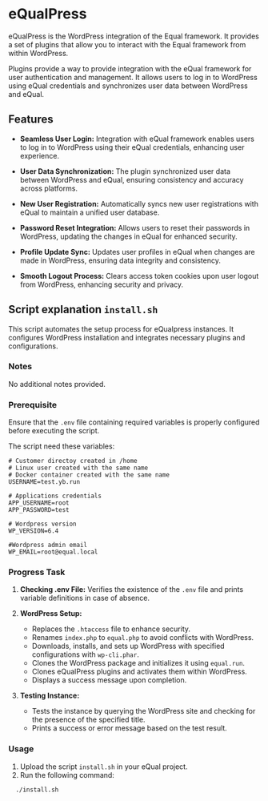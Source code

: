 # eQualPress

eQualPress is the WordPress integration of the Equal framework. It provides a set of plugins that allow you to interact
with the Equal framework from within WordPress.

Plugins provide a way to provide integration with the eQual framework for user authentication and management. It allows
users to log in to WordPress using eQual credentials and synchronizes user data between WordPress and eQual.

## Features

- **Seamless User Login:**
  Integration with eQual framework enables users to log in to WordPress using their eQual credentials, enhancing user
  experience.

- **User Data Synchronization:**
  The plugin synchronized user data between WordPress and eQual, ensuring consistency and accuracy across platforms.

- **New User Registration:**
  Automatically syncs new user registrations with eQual to maintain a unified user database.

- **Password Reset Integration:**
  Allows users to reset their passwords in WordPress, updating the changes in eQual for enhanced security.

- **Profile Update Sync:**
  Updates user profiles in eQual when changes are made in WordPress, ensuring data integrity and consistency.

- **Smooth Logout Process:**
  Clears access token cookies upon user logout from WordPress, enhancing security and privacy.

## Script explanation ``install.sh``

This script automates the setup process for eQualpress instances. It configures WordPress installation and integrates necessary plugins and configurations.

### Notes
No additional notes provided.

### Prerequisite
Ensure that the `.env` file containing required variables is properly configured before executing the script.

The script need these variables:

```env
# Customer directoy created in /home
# Linux user created with the same name
# Docker container created with the same name
USERNAME=test.yb.run

# Applications credentials
APP_USERNAME=root
APP_PASSWORD=test

# Wordpress version
WP_VERSION=6.4

#Wordpress admin email
WP_EMAIL=root@equal.local
```

### Progress Task

1. **Checking .env File:** Verifies the existence of the `.env` file and prints variable definitions in case of absence.

2. **WordPress Setup:**
   - Replaces the `.htaccess` file to enhance security.
   - Renames `index.php` to `equal.php` to avoid conflicts with WordPress.
   - Downloads, installs, and sets up WordPress with specified configurations with ``wp-cli.phar``.
   - Clones the WordPress package and initializes it using `equal.run`.
   - Clones eQualPress plugins and activates them within WordPress.
   - Displays a success message upon completion.

3. **Testing Instance:**
   - Tests the instance by querying the WordPress site and checking for the presence of the specified title.
   - Prints a success or error message based on the test result.

### Usage

1. Upload the script ``install.sh`` in your eQual project.
2. Run the following command:

```bash
  ./install.sh
```
